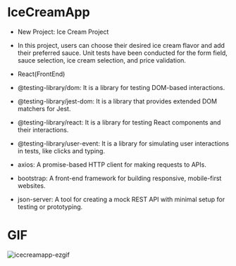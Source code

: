 # IceCreamApp

- New Project: Ice Cream Project 

- In this project, users can choose their desired ice cream flavor and add their preferred sauce. Unit tests have been conducted for the form field, sauce selection, ice cream selection, and price validation.

- React(FrontEnd)
- @testing-library/dom: It is a library for testing DOM-based interactions.
- @testing-library/jest-dom: It is a library that provides extended DOM matchers for Jest.
- @testing-library/react: It is a library for testing React components and their interactions.
- @testing-library/user-event: It is a library for simulating user interactions in tests, like clicks and typing.
- axios: A promise-based HTTP client for making requests to APIs.
- bootstrap: A front-end framework for building responsive, mobile-first websites.
- json-server: A tool for creating a mock REST API with minimal setup for testing or prototyping.

# GIF
![icecreamapp-ezgif](https://github.com/user-attachments/assets/19f9401a-9bbb-4ec1-89db-52c25530903c)
